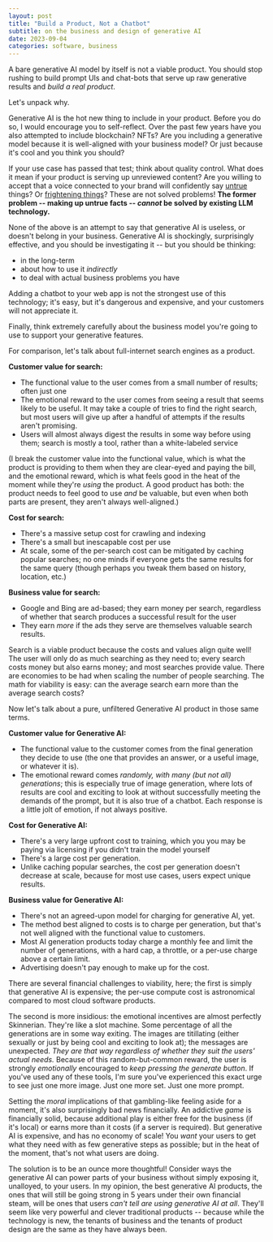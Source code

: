 ```yaml
---
layout: post
title: "Build a Product, Not a Chatbot"
subtitle: on the business and design of generative AI
date: 2023-09-04
categories: software, business
---
```


A bare generative AI model by itself is not a viable product. You should stop rushing to build prompt UIs and chat-bots that serve up raw generative results and _build a real product_.

Let's unpack why.

Generative AI is the hot new thing to include in your product. Before you do so, I would encourage you to self-reflect. Over the past few years have you also attempted to include blockchain? NFTs? Are you including a generative model because it is well-aligned with your business model? Or just because it's cool and you think you should?

If your use case has passed that test; think about quality control. What does it mean if your product is serving up unreviewed content? Are you willing to accept that a voice connected to your brand will confidently say [untrue](https://www.theverge.com/2023/2/8/23590864/google-ai-chatbot-bard-mistake-error-exoplanet-demo) things? Or [frightening things](https://www.nytimes.com/2023/02/16/technology/bing-chatbot-microsoft-chatgpt.html)? These are not solved problems! **The former problem -- making up untrue facts -- _cannot_ be solved by existing LLM technology.**

None of the above is an attempt to say that generative AI is useless, or doesn't belong in your business. Generative AI is shockingly, surprisingly effective, and you should be investigating it -- but you should be thinking:

- in the long-term
- about how to use it _indirectly_
- to deal with actual business problems you have

Adding a chatbot to your web app is not the strongest use of this technology; it's easy, but it's dangerous and expensive, and your customers will not appreciate it.

Finally, think extremely carefully about the business model you're going to use to support your generative features.

For comparison, let's talk about full-internet search engines as a product.

**Customer value for search:**

- The functional value to the user comes from a small number of results; often just one
- The emotional reward to the user comes from seeing a result that seems likely to be useful. It may take a couple of tries to find the right search, but most users will give up after a handful of attempts if the results aren't promising.
- Users will almost always digest the results in some way before using them; search is mostly a tool, rather than a white-labeled service

(I break the customer value into the functional value, which is what the product is providing to them when they are clear-eyed and paying the bill, and the emotional reward, which is what feels good in the heat of the moment while they're _using_ the product. A good product has both: the product needs to feel good to use _and_ be valuable, but even when both parts are present, they aren't always well-aligned.)

**Cost for search:**

- There's a massive setup cost for crawling and indexing
- There's a small but inescapable cost per use
- At scale, some of the per-search cost can be mitigated by caching popular searches; no one minds if everyone gets the same results for the same query (though perhaps you tweak them based on history, location, etc.)

**Business value for search:**

- Google and Bing are ad-based; they earn money per search, regardless of whether that search produces a successful result for the user
- They earn _more_ if the ads they serve are themselves valuable search results.

Search is a viable product because the costs and values align quite well! The user will only do as much searching as they need to; every search costs money but also earns money; and most searches provide value. There are economies to be had when scaling the number of people searching. The math for viability is easy: can the average search earn more than the average search costs?

Now let's talk about a pure, unfiltered Generative AI product in those same terms.

**Customer value for Generative AI:**

- The functional value to the customer comes from the final generation they decide to use (the one that provides an answer, or a useful image, or whatever it is).
- The emotional reward comes _randomly, with many (but not all) generations_; this is especially true of image generation, where lots of results are cool and exciting to look at without successfully meeting the demands of the prompt, but it is also true of a chatbot. Each response is a little jolt of emotion, if not always positive.

**Cost for Generative AI:**

- There's a very large upfront cost to training, which you you may be paying via licensing if you didn't train the model yourself
- There's a large cost per generation.
- Unlike caching popular searches, the cost per generation doesn't decrease at scale, because for most use cases, users expect unique results.

**Business value for Generative AI:**

- There's not an agreed-upon model for charging for generative AI, yet.
- The method best aligned to costs is to charge per generation, but that's not well aligned with the functional value to customers.
- Most AI generation products today charge a monthly fee and limit the number of generations, with a hard cap, a throttle, or a per-use charge above a certain limit.
- Advertising doesn't pay enough to make up for the cost.

There are several financial challenges to viability, here; the first is simply that generative AI is expensive; the per-use compute cost is astronomical compared to most cloud software products.

The second is more insidious: the emotional incentives are almost perfectly Skinnerian. They're like a slot machine. Some percentage of all the generations are in some way exiting. The images are titillating (either sexually or just by being cool and exciting to look at); the messages are unexpected. _They are that way regardless of whether they suit the users' actual needs._ Because of this random-but-common reward, the user is strongly _emotionally_ encouraged to _keep pressing the generate button_. If you've used any of these tools, I'm sure you've experienced this exact urge to see just one more image. Just one more set. Just one more prompt.

Setting the _moral_ implications of that gambling-like feeling aside for a moment, it's also surprisingly bad news financially. An addictive _game_ is financially solid, because additional play is either free for the business (if it's local) or earns more than it costs (if a server is required). But generative AI is expensive, and has no economy of scale! You _want_ your users to get what they need with as few generative steps as possible; but in the heat of the moment, that's not what users are doing.

The solution is to be an ounce more thoughtful! Consider ways the generative AI can power parts of your business without simply exposing it, unalloyed, to your users. In my opinion, the best generative AI products, the ones that will still be going strong in 5 years under their own financial steam, will be ones that users _can't tell are using generative AI at all_. They'll seem like very powerful and clever traditional products -- because while the technology is new, the tenants of business and the tenants of product design are the same as they have always been.
